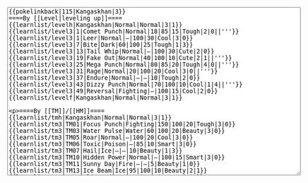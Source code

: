 </p><textarea readonly="" accesskey="," id="wpTextbox1" cols="80" rows="25" style="" class="mw-editfont-monospace" lang="en" dir="ltr" name="wpTextbox1">{{pokelinkback|115|Kangaskhan|3}}
====By [[Level|leveling up]]====
{{learnlist/levelh|Kangaskhan|Normal|Normal|3|1}}
{{learnlist/level3|1|Comet Punch|Normal|18|85|15|Tough|2|0||'''}}
{{learnlist/level3|1|Leer|Normal|—|100|30|Cool|3|0}}
{{learnlist/level3|7|Bite|Dark|60|100|25|Tough|1|3}}
{{learnlist/level3|13|Tail Whip|Normal|—|100|30|Cute|2|0}}
{{learnlist/level3|19|Fake Out|Normal|40|100|10|Cute|2|1||'''}}
{{learnlist/level3|25|Mega Punch|Normal|80|85|20|Tough|4|0||'''}}
{{learnlist/level3|31|Rage|Normal|20|100|20|Cool|3|0||'''}}
{{learnlist/level3|37|Endure|Normal|—|—|10|Tough|2|0}}
{{learnlist/level3|43|Dizzy Punch|Normal|70|100|10|Cool|1|4||'''}}
{{learnlist/level3|49|Reversal|Fighting|—|100|15|Cool|2|0}}
{{learnlist/levelf|Kangaskhan|Normal|Normal|3|1}}

====By [[TM]]/[[HM]]====
{{learnlist/tmh|Kangaskhan|Normal|Normal|3|1}}
{{learnlist/tm3|TM01|Focus Punch|Fighting|150|100|20|Tough|3|0}}
{{learnlist/tm3|TM03|Water Pulse|Water|60|100|20|Beauty|3|0}}
{{learnlist/tm3|TM05|Roar|Normal|—|100|20|Cool|3|0}}
{{learnlist/tm3|TM06|Toxic|Poison|—|85|10|Smart|3|0}}
{{learnlist/tm3|TM07|Hail|Ice|—|—|10|Beauty|1|3}}
{{learnlist/tm3|TM10|Hidden Power|Normal|—|100|15|Smart|3|0}}
{{learnlist/tm3|TM11|Sunny Day|Fire|—|—|5|Beauty|1|0}}
{{learnlist/tm3|TM13|Ice Beam|Ice|95|100|10|Beauty|2|1}}
{{learnlist/tm3|TM14|Blizzard|Ice|120|70|5|Beauty|4|0}}
{{learnlist/tm3|TM15|Hyper Beam|Normal|150|90|5|Cool|4|4||'''}}
{{learnlist/tm3|TM17|Protect|Normal|—|—|10|Cute|1|0}}
{{learnlist/tm3|TM18|Rain Dance|Water|—|—|5|Tough|1|0}}
{{learnlist/tm3|TM21|Frustration|Normal|—|100|20|Cute|1|0||'''}}
{{learnlist/tm3|TM22|SolarBeam|Grass|120|100|10|Cool|4|0}}
{{learnlist/tm3|TM23|Iron Tail|Steel|100|75|15|Cool|1|4}}
{{learnlist/tm3|TM24|Thunderbolt|Electric|95|100|15|Cool|4|0}}
{{learnlist/tm3|TM25|Thunder|Electric|120|70|10|Cool|2|2}}
{{learnlist/tm3|TM26|Earthquake|Ground|100|100|10|Tough|1|3}}
{{learnlist/tm3|TM27|Return|Normal|—|100|20|Cute|1|0||'''}}
{{learnlist/tm3|TM28|Dig|Ground|60|100|10|Smart|1|0}}
{{learnlist/tm3|TM30|Shadow Ball|Ghost|80|100|15|Smart|3|0}}
{{learnlist/tm3|TM31|Brick Break|Fighting|75|100|15|Cool|1|4}}
{{learnlist/tm3|TM32|Double Team|Normal|—|—|15|Cool|2|0}}
{{learnlist/tm3|TM34|Shock Wave|Electric|60|—|20|Cool|2|0}}
{{learnlist/tm3|TM35|Flamethrower|Fire|95|100|15|Beauty|4|0}}
{{learnlist/tm3|TM37|Sandstorm|Rock|—|—|10|Tough|3|0}}
{{learnlist/tm3|TM38|Fire Blast|Fire|120|85|5|Beauty|4|0}}
{{learnlist/tm3|TM39|Rock Tomb|Rock|50|80|10|Smart|3|0}}
{{learnlist/tm3|TM40|Aerial Ace|Flying|60|—|20|Cool|2|0}}
{{learnlist/tm3|TM42|Facade|Normal|70|100|20|Cute|2|0||'''}}
{{learnlist/tm3|TM43|Secret Power|Normal|70|100|20|Smart|1|0||'''}}
{{learnlist/tm3|TM44|Rest|Psychic|—|—|10|Cute|2|0}}
{{learnlist/tm3|TM45|Attract|Normal|—|100|15|Cute|2|0}}
{{learnlist/tm3|TM46|Thief|Dark|40|100|10|Tough|1|0}}
{{learnlist/tm3|HM01|Cut|Normal|50|95|30|Cool|2|1||'''}}
{{learnlist/tm3|HM03|Surf|Water|95|100|15|Beauty|3|0}}
{{learnlist/tm3|HM04|Strength|Normal|80|100|15|Tough|2|1||'''}}
{{learnlist/tm3|HM06|Rock Smash|Fighting|20|100|15|Tough|1|0}}
{{learnlist/tmf|Kangaskhan|Normal|Normal|3|1}}

====By {{pkmn|breeding}}====
{{learnlist/breedh|Kangaskhan|Normal|Normal|3|1}}
{{learnlist/breed3|{{MSP/3|032|Nidoran♂}}{{MSP/3|111|Rhyhorn}}{{MSP/3|152|Chikorita}}|Counter|Fighting|—|100|20|Tough|2|0|*}}
{{learnlist/breed3|{{MSP/3|111|Rhyhorn}}|Crush Claw|Normal|75|95|10|Cool|1|4|*|'''}}
{{learnlist/breed3|{{MSP/3|079|Slowpoke}}{{MSP/3|080|Slowbro}}{{MSP/3|199|Slowking}}{{MSP/3|108|Lickitung}}|Disable|Normal|—|55|20|Smart|2|0}}
{{learnlist/breed3|{{MSP/3|032|Nidoran♂}}{{MSP/3|033|Nidorino}}{{MSP/3|034|Nidoking}}{{MSP/3|104|Cubone}}{{MSP/3|105|Marowak}}|Focus Energy|Normal|—|—|30|Cool|1|3}}
{{learnlist/breed3|{{MSP/3|258|Mudkip}}{{MSP/3|259|Marshtomp}}{{MSP/3|260|Swampert}}|Foresight|Normal|—|100|40|Smart|3|0}}
{{learnlist/breed3|{{MSP/3|131|Lapras}}{{MSP/3|152|Chikorita}}{{MSP/3|153|Bayleef}}{{MSP/3|154|Meganium}}|Safeguard|Normal|—|—|25|Beauty|1|0}}
{{learnlist/breed3|{{MSP/3|108|Lickitung}}{{MSP/3|111|Rhyhorn}}{{MSP/3|112|Rhydon}}{{MSP/3|293|Whismur}}{{MSP/3|294|Loudred}}{{MSP/3|295|Exploud}}&lt;br>{{MSP/3|357|Tropius}}|Stomp|Normal|65|100|20|Tough|1|4||'''}}
{{learnlist/breed3|{{MSP/3|131|Lapras}}|Substitute|Normal|—|—|10|Smart|2|0|*}}
{{learnlist/breedf|Kangaskhan|Normal|Normal|3|1}}

====By [[Move Tutor|tutoring]]====
{{learnlist/tutorh|Kangaskhan|Normal|Normal|3|1}}
{{learnlist/tutor3|Body Slam|Normal|85|100|15|Tough|1|4||'''|yes|yes|yes}}
{{learnlist/tutor3|Counter|Fighting|—|100|20|Tough|2|0|||yes|yes|no}}
{{learnlist/tutor3|Double-Edge|Normal|120|100|15|Tough|6|0||'''|yes|yes|yes}}
{{learnlist/tutor3|DynamicPunch|Fighting|100|50|5|Cool|2|1|||no|yes|no}}
{{learnlist/tutor3|Endure|Normal|—|—|10|Tough|2|0|||no|yes|no}}
{{learnlist/tutor3|Fire Punch|Fire|75|100|15|Beauty|4|0|||no|yes|no}}
{{learnlist/tutor3|Fury Cutter|Bug|10|95|20|Cool|3|0|||no|yes|no}}
{{learnlist/tutor3|Ice Punch|Ice|75|100|15|Beauty|4|0|||no|yes|no}}
{{learnlist/tutor3|Icy Wind|Ice|55|95|15|Beauty|1|3|||no|yes|yes}}
{{learnlist/tutor3|Mega Kick|Normal|120|75|5|Cool|4|0||'''|yes|yes|no}}
{{learnlist/tutor3|Mega Punch|Normal|80|85|20|Tough|4|0||'''|yes|yes|no}}
{{learnlist/tutor3|Mimic|Normal|—|—|10|Cute|1|0|||yes|yes|yes}}
{{learnlist/tutor3|Mud-Slap|Ground|20|100|10|Cute|2|1|||no|yes|no}}
{{learnlist/tutor3|Rock Slide|Rock|75|90|10|Tough|1|3|||yes|yes|no}}
{{learnlist/tutor3|Seismic Toss|Fighting|—|100|20|Tough|2|1|||yes|yes|yes}}
{{learnlist/tutor3|Sleep Talk|Normal|—|—|10|Cute|3|0|||no|yes|no}}
{{learnlist/tutor3|Snore|Normal|40|100|15|Cute|4|0||'''|no|yes|no}}
{{learnlist/tutor3|Substitute|Normal|—|—|10|Smart|2|0|||yes|yes|yes}}
{{learnlist/tutor3|Swagger|Normal|—|90|15|Cute|2|0|||no|yes|yes}}
{{learnlist/tutor3|ThunderPunch|Electric|75|100|15|Cool|4|0|||no|yes|no}}
{{learnlist/tutorf|Kangaskhan|Normal|Normal|3|1}}

====By {{pkmn2|event}}s====
{{learnlist/eventh|Kangaskhan|Normal|Normal|3|1}}
{{learnlist/event3|[[List of PCNY event Pokémon distributions in Generation III#Kangaskhan|New York Pokémon Center Wish]]|Yawn|Normal|—|—|10|Cute|2|0}}
{{learnlist/event3|[[List of PCNY event Pokémon distributions in Generation III#Kangaskhan|New York Pokémon Center Wish]]|Wish|Normal|—|—|10|Cute|3|0}}
{{learnlist/eventf|Kangaskhan|Normal|Normal|3|1}}

====Special moves====
{{Shadow moves|115|35|Shadow Mist|Shadow Rush|--|--|Sing|Normal|Earthquake|Ground|Tail Whip|Normal|Dizzy Punch|Normal|XD|normal|normal}}

[[it:Kangaskhan/Mosse apprese in terza generazione]]
[[zh:袋兽/第三世代招式表]]

